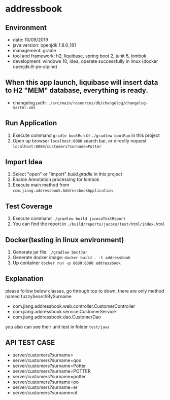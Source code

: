 # addressbook

## Environment
- date: 10/09/2019
- java version: openjdk 1.8.0_181
- management: gradle
- tool and framework: h2, liquibase, spring boot 2, junit 5, lombok
- development: windows 10, idea, operate successfully in linux (docker openjdk:8-jre-alpine)

## When this app launch, liquibase will insert data to H2 "MEM" database, everything is ready.
- changelog path: `./src/main/resources/db/changelog/changelog-master.xml`

## Run Application
1. Execute command `gradle bootRun` or `./gradlew bootRun` in this project
2. Open up browser `localhost:8080` search bar, or directly request `localhost:8080/customers?surname=Potter`

## Import Idea
1. Select "open" or "import" *build.gradle* in this project
2. Enable Annotation processing for lombok
3. Execute main method from `com.jiang.addressbook.AddressbookApplication`

## Test Coverage
1. Execute command `./gradlew build jacocoTestReport`
2. You can find the report in `./build/reports/jacoco/test/html/index.html`

## Docker(testing in linux environment)
1. Generate jar file: `./gradlew bootJar`
2. Generate docker image: `docker build . -t addressbook`
3. Up container `docker run -p 8080:8080 addressbook`

## Explanation

please follow below classes, go through top to down, there are only method named fuzzySearchBySurname

- com.jiang.addressbook.web.controller.CustomerController
- com.jiang.addressbook.service.CustomerService
- com.jiang.addressbook.dao.CustomerDao

you also can see their unit test in folder `test/java`


## API TEST CASE
- server/customers?surname=
- server/customers?surname=qoo
- server/customers?surname=Potter
- server/customers?surname=POTTER
- server/customers?surname=potter
- server/customers?surname=po
- server/customers?surname=er
- server/customers?surname=ot